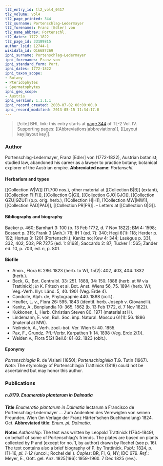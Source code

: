 ```yaml
---
tl2_entry_id: tl2_vol4_0417
tl2_volume: vol4
tl2_page_printed: 344
tl2_surname: Portenschlag-Ledermayer
tl2_forenames: Franz [Edler] von
tl2_name_abbrev: Portenschl.
tl2_dates: 1772-1822
tl2_page_id: 33189815
author_lsid: 12744-1
wikidata_id: Q16687269
ipni_surname: Portenschlag-Ledermayer
ipni_forenames: Franz von
ipni_standard_form: Port.
ipni_dates: 1772-1822
ipni_taxon_scope: 
- Botany
- Pteridophytes
- Spermatophytes
ipni_geo_scope: 
- Austria
ipni_version: 1.1.1.1
ipni_record_created: 2003-07-02 00:00:00.0
ipni_record_modified: 2013-05-15 11:34:17.0
---
```



> [!cite] BHL link: this entry starts at [page 344](https://www.biodiversitylibrary.org/page/33189815) of TL-2 Vol. IV.
> Supporting pages: [[Abbreviations|abbreviations]], [[Layout key|layout key]].

### Author

Portenschlag-Ledermayer, Franz \[Edler\] von (1772-1822), Austrian botanist; studied law, abandoned his career as a lawyer to practice botany; botanical explorer of the Austrian empire. 
**Abbreviated name**: *Portenschl.*

#### Herbarium and types

[[Collection W|W]] (11.700 nos.), other material at [[Collection B|B]] (extant), [[Collection FI|FI]], [[Collection G|G]], [[Collection GJO|GJO]], [[Collection GZU|GZU]] (p.p. orig. herb.), [[Collection H|H]], [[Collection MW|MW]], [[Collection PAD|PAD]], [[Collection PR|PR]]. – Letters at [[Collection G|G]].

#### Bibliography and biography

Backer p. 460; Barnhart 3: 100 (b. 13 Feb 1772, d. 7 Nov 1822); BM 4: 1598; Bossert p. 315; Frank 3 (Anh.): 78; IH 1 (ed. 7): 340; Hegi 6(1): 118; Herder p. 192; Hortus 3: 1201 (Portenschl.); Kanitz no; Kew 4: 344; Lasègue p. 331, 332, 402, 502; PR 7275 (ed. 1: 8168); Saccardo 2: 87; Tucker 1: 565; Zander ed. 10, p. 703, ed. n, p. 801.

#### Biofile

- Anon., Flora 6: 286. 1823 (herb. to W), 15(2): 402, 403, 404. 1832 (herb.).
- Beck, G., Bot. Centralbl. 33: 251. 1888, 34: 150. 1888 (herb. at W via Trattinick); *in* K. Fritsch et al. Bot. Anst. Wiens 56, 75. 1894 (herb. W); Veg.-Verh. Illyr. Länd. 5, 40. 1901 (Veg. Erde 4).
- Candolle, Alph. de, Phytographie 440. 1888 (coll.).
- Heufler, L. v., Flora 26: 595. 1843 (identif. herb. Joseph v. Giovanelli).
- Kanitz, A., Bonplandia 10: 365. 1862 (b. 13 Feb 1772, d. 7 Nov 1822).
- Kukkonen, I., Herb. Christian Steven 80. 1971 (material at H).
- Lindemann, E. von, Bull. Soc. imp. Natural. Moscou 61(1): 56. 1886 (material at MW).
- Neilreich, A., Verh. zool.-bot. Ver. Wien 5: 40. 1855.
- Pax, F., Grundz. Pfl.-Verbr. Karpathen 1: 14. 1898 (Veg. Erde 2(1)).
- Weiden v., Flora 5(2) Beil.6: 81-82. 1823 (obit.).

#### Eponymy

*Portenschlagia* R. de Visiani (1850); *Portenschlagiella* T.G. Tutin (1967). *Note*: The etymology of Portenschlagia Trattinick (1818) could not be ascertained but may honor this author.

### Publications

##### n.8179. Enumeratio plantarum in Dalmatia

**Title**
*Enumeratio plantarum in Dalmatia* lectarum a Francisco de Portenschlag-Ledermayer ... Zum Andenken des Verewigten von seinen Freunden. Wien (Im Verlage der Franz Härter'schen Buchhandlung) 1824. Oct.
**Abbreviated title**: *Enum. pl. Dalmatia*.

**Notes**
*Authorship*: The text was written by Leopold Trattinick (1764-1849), on behalf of some of Portenschlag's friends. The plates are based on plants collected by P and (except for no. 1, by author) drawn by Rochel (see p. 16). The text contains also a brief biography of P. by Trattinick.
*Publ*.: 1824, p. \[1\]-16, *pl. 1-12* (uncol.; Rochel del.). *Copies*: BR, FI, G, NY; IDC 679.
*Ref*.: Meyer, E., Gött. gel. Anz. 1825(196): 1959-1960. 7 Dec 1825 (rev.).

